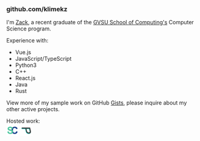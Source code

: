 ### github.com/klimekz

I'm [Zack](https://www.linkedin.com/in/zackklimek), a recent graduate of the [GVSU School of Computing's](https://www.gvsu.edu/cis) Computer Science program.

Experience with:
-  Vue.js
-  JavaScript/TypeScript
-  Python3
-  C++
-  React.js
-  Java
-  Rust

View more of my sample work on GitHub [Gists](https://gists.github.com/klimekz), please inquire about my other active projects.


Hosted work:
<br>
[![Hosted project](scico-32x32.png)](https://statcountdown.com)
[![Hosted project](p32x32.png)](https://post-notes.vercel.app)

